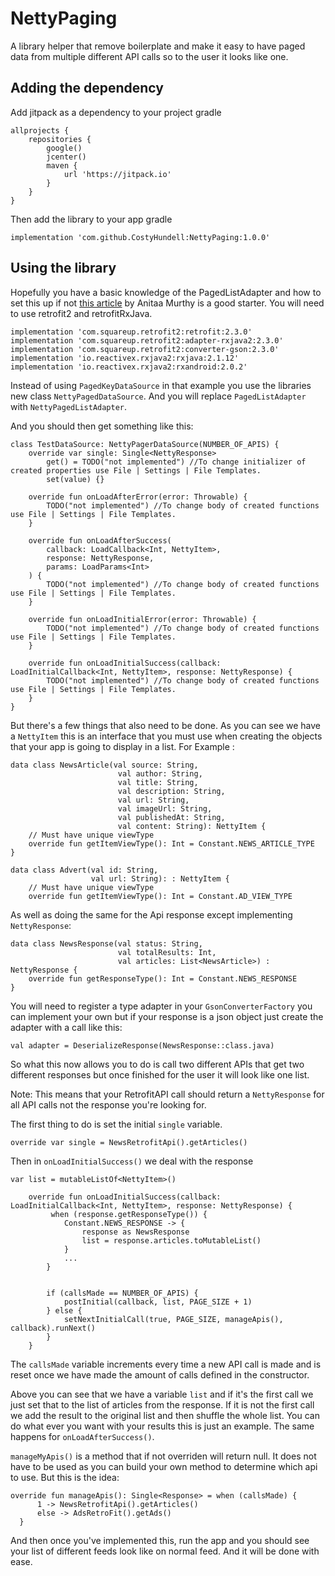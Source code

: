 # NettyPaging
A library helper that remove boilerplate and make it easy to have paged data from multiple different API calls so to the user it looks like one.

## Adding the dependency

Add jitpack as a dependency to your project gradle
```
allprojects {
    repositories {
        google()
        jcenter()
        maven {
            url 'https://jitpack.io'
        }
    }
}
```

Then add the library to your app gradle
```
implementation 'com.github.CostyHundell:NettyPaging:1.0.0'
```

## Using the library

Hopefully you have a basic knowledge of the PagedListAdapter and how to set this up if not [this article](https://proandroiddev.com/8-steps-to-implement-paging-library-in-android-d02500f7fffe) by Anitaa Murthy is a good starter. You will need to use retrofit2 and retrofitRxJava.

```
implementation 'com.squareup.retrofit2:retrofit:2.3.0'
implementation 'com.squareup.retrofit2:adapter-rxjava2:2.3.0'
implementation 'com.squareup.retrofit2:converter-gson:2.3.0'
implementation 'io.reactivex.rxjava2:rxjava:2.1.12'
implementation 'io.reactivex.rxjava2:rxandroid:2.0.2'
```

Instead of using `PagedKeyDataSource` in that example you use the libraries new class `NettyPagedDataSource`. And you will replace `PagedListAdapter` with `NettyPagedListAdapter`.

And you should then get something like this:
```
class TestDataSource: NettyPagerDataSource(NUMBER_OF_APIS) {
    override var single: Single<NettyResponse>
        get() = TODO("not implemented") //To change initializer of created properties use File | Settings | File Templates.
        set(value) {}

    override fun onLoadAfterError(error: Throwable) {
        TODO("not implemented") //To change body of created functions use File | Settings | File Templates.
    }

    override fun onLoadAfterSuccess(
        callback: LoadCallback<Int, NettyItem>,
        response: NettyResponse,
        params: LoadParams<Int>
    ) {
        TODO("not implemented") //To change body of created functions use File | Settings | File Templates.
    }

    override fun onLoadInitialError(error: Throwable) {
        TODO("not implemented") //To change body of created functions use File | Settings | File Templates.
    }

    override fun onLoadInitialSuccess(callback: LoadInitialCallback<Int, NettyItem>, response: NettyResponse) {
        TODO("not implemented") //To change body of created functions use File | Settings | File Templates.
    }
}
```

But there's a few things that also need to be done. As you can see we have a `NettyItem` this is an interface that you must use when creating the objects that your app is going to display in a list. For Example :
```
data class NewsArticle(val source: String,
                        val author: String,
                        val title: String,
                        val description: String,
                        val url: String,
                        val imageUrl: String,
                        val publishedAt: String,
                        val content: String): NettyItem {
    // Must have unique viewType
    override fun getItemViewType(): Int = Constant.NEWS_ARTICLE_TYPE 
}

data class Advert(val id: String,
                  val url: String): : NettyItem {
    // Must have unique viewType
    override fun getItemViewType(): Int = Constant.AD_VIEW_TYPE 
```
As well as doing the same for the Api response except implementing `NettyResponse`:
```
data class NewsResponse(val status: String,
                        val totalResults: Int,
                        val articles: List<NewsArticle>) : NettyResponse {
    override fun getResponseType(): Int = Constant.NEWS_RESPONSE
}
```

You will need to register a type adapter in your `GsonConverterFactory` you can implement your own but if your response is a json object just create the adapter with a call like this:
```
val adapter = DeserializeResponse(NewsResponse::class.java)
```

So what this now allows you to do is call two different APIs that get two different responses but once finished for the user it will look like one list.

Note: This means that your RetrofitAPI call should return a `NettyResponse` for all API calls not the response you're looking for.

The first thing to do is set the initial `single` variable.
```
override var single = NewsRetrofitApi().getArticles()
```
Then in `onLoadInitialSuccess()` we deal with the response

```
var list = mutableListOf<NettyItem>()

    override fun onLoadInitialSuccess(callback: LoadInitialCallback<Int, NettyItem>, response: NettyResponse) {
         when (response.getResponseType()) {
            Constant.NEWS_RESPONSE -> {
                response as NewsResponse
                list = response.articles.toMutableList()
            }
            ...
        }


        if (callsMade == NUMBER_OF_APIS) {
            postInitial(callback, list, PAGE_SIZE + 1)
        } else {
            setNextInitialCall(true, PAGE_SIZE, manageApis(), callback).runNext()
        }
    }
```

The `callsMade` variable increments every time a new API call is made and is reset once we have made the amount of calls defined in the constructor.

Above you can see that we have a variable `list` and if it's the first call we just set that to the list of articles from the response. If it is not the first call we add the result to the original list and then shuffle the whole list. You can do what ever you want with your results this is just an example. The same happens for `onLoadAfterSuccess()`. 

`manageMyApis()` is a method that if not overriden will return null. It does not have to be used as you can build your own method to determine which api to use. But this is the idea:
```
override fun manageApis(): Single<Response> = when (callsMade) {
      1 -> NewsRetrofitApi().getArticles()
      else -> AdsRetroFit().getAds()
  }
```

And then once you've implemented this, run the app and you should see your list of different feeds look like on normal feed. And it will be done with ease.
